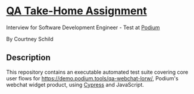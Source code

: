 # [QA Take-Home Assignment](/assets/QA__Take-Home_Assignment.pdf)

Interview for Software Development Engineer - Test at [Podium](https://www.podium.com/)

By Courtney Schild

## Description

This repository contains an executable automated test suite covering core user flows for https://demo.podium.tools/qa-webchat-lorw/, Podium's webchat widget product, using [Cypress](https://www.cypress.io/) and JavaScript.
